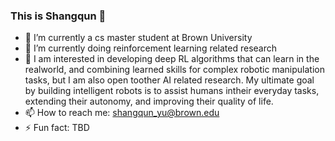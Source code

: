 ### This is Shangqun 👋
- 🔭 I’m currently a cs master student at Brown University
- 🌱 I’m currently doing reinforcement learning related research 
- 👯  I am interested in developing deep RL algorithms that can learn in the realworld, and combining learned skills for complex robotic manipulation tasks, but I am also open toother AI related research. My ultimate goal by building intelligent robots is to assist humans intheir everyday tasks, extending their autonomy, and improving their quality of life.
- 📫 How to reach me: shangqun_yu@brown.edu
- ⚡ Fun fact: TBD

<!--
**ShangqunYu/ShangqunYu** is a ✨ _special_ ✨ repository because its `README.md` (this file) appears on your GitHub profile.

Here are some ideas to get you started:


-->
